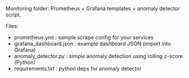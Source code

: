 Monitoring folder: Prometheus + Grafana templates + anomaly detector script.

Files:
- prometheus.yml                 : sample scrape config for your services
- grafana_dashboard.json         : example dashboard JSON (import into Grafana)
- anomaly_detector.py            : simple anomaly detection using rolling z-score (Python)
- requirements.txt               : python deps for anomaly detector
